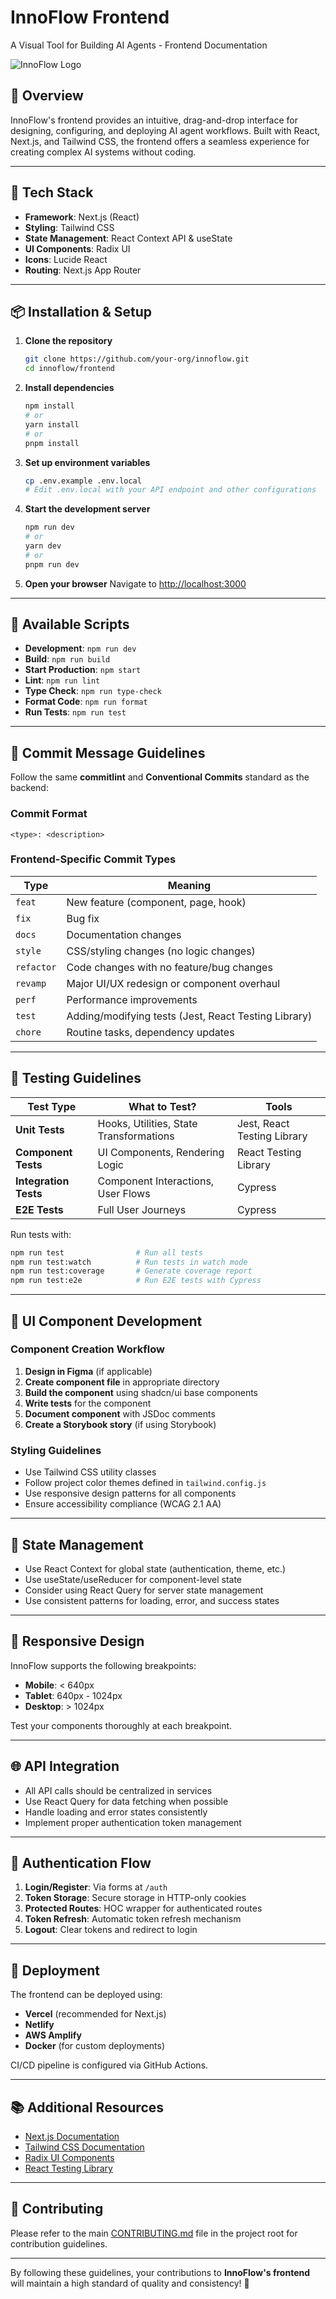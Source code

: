 # InnoFlow Frontend
A Visual Tool for Building AI Agents - Frontend Documentation

![InnoFlow Logo](public/images/three.jpg)

## 🚀 Overview
InnoFlow's frontend provides an intuitive, drag-and-drop interface for designing, configuring, and deploying AI agent workflows. Built with React, Next.js, and Tailwind CSS, the frontend offers a seamless experience for creating complex AI systems without coding.

---

## 🔧 Tech Stack
- **Framework**: Next.js (React)
- **Styling**: Tailwind CSS
- **State Management**: React Context API & useState
- **UI Components**: Radix UI
- **Icons**: Lucide React
- **Routing**: Next.js App Router

---

## 📦 Installation & Setup

1. **Clone the repository**
   ```bash
   git clone https://github.com/your-org/innoflow.git
   cd innoflow/frontend
   ```

2. **Install dependencies**
   ```bash
   npm install
   # or
   yarn install
   # or
   pnpm install
   ```

3. **Set up environment variables**
   ```bash
   cp .env.example .env.local
   # Edit .env.local with your API endpoint and other configurations
   ```

4. **Start the development server**
   ```bash
   npm run dev
   # or
   yarn dev
   # or
   pnpm run dev
   ```

5. **Open your browser**
   Navigate to [http://localhost:3000](http://localhost:3000)

---

## 🔄 Available Scripts

- **Development**: `npm run dev`
- **Build**: `npm run build`
- **Start Production**: `npm start`
- **Lint**: `npm run lint`
- **Type Check**: `npm run type-check`
- **Format Code**: `npm run format`
- **Run Tests**: `npm run test`

---

## 📜 Commit Message Guidelines

Follow the same **commitlint** and **Conventional Commits** standard as the backend:

### Commit Format
```
<type>: <description>
```

### Frontend-Specific Commit Types

| Type       | Meaning                                                 |
|------------|---------------------------------------------------------|
| `feat`     | New feature (component, page, hook)                     |
| `fix`      | Bug fix                                                 |
| `docs`     | Documentation changes                                   |
| `style`    | CSS/styling changes (no logic changes)                  |
| `refactor` | Code changes with no feature/bug changes                |
| `revamp`   | Major UI/UX redesign or component overhaul              |
| `perf`     | Performance improvements                                |
| `test`     | Adding/modifying tests (Jest, React Testing Library)    |
| `chore`    | Routine tasks, dependency updates                       |

---

## 🧪 Testing Guidelines

| Test Type       | What to Test?                           | Tools                           |
|-----------------|----------------------------------------|----------------------------------|
| **Unit Tests**  | Hooks, Utilities, State Transformations | Jest, React Testing Library     |
| **Component Tests** | UI Components, Rendering Logic     | React Testing Library           |
| **Integration Tests** | Component Interactions, User Flows | Cypress                       |
| **E2E Tests**   | Full User Journeys                     | Cypress                         |

Run tests with:
```bash
npm run test                # Run all tests
npm run test:watch          # Run tests in watch mode
npm run test:coverage       # Generate coverage report
npm run test:e2e            # Run E2E tests with Cypress
```

---

## 🎨 UI Component Development

### Component Creation Workflow

1. **Design in Figma** (if applicable)
2. **Create component file** in appropriate directory
3. **Build the component** using shadcn/ui base components
4. **Write tests** for the component
5. **Document component** with JSDoc comments
6. **Create a Storybook story** (if using Storybook)

### Styling Guidelines

- Use Tailwind CSS utility classes
- Follow project color themes defined in `tailwind.config.js`
- Use responsive design patterns for all components
- Ensure accessibility compliance (WCAG 2.1 AA)

---

## 🔁 State Management

- Use React Context for global state (authentication, theme, etc.)
- Use useState/useReducer for component-level state
- Consider using React Query for server state management
- Use consistent patterns for loading, error, and success states

---

## 📱 Responsive Design

InnoFlow supports the following breakpoints:

- **Mobile**: < 640px
- **Tablet**: 640px - 1024px
- **Desktop**: > 1024px

Test your components thoroughly at each breakpoint.

---

## 🌐 API Integration

- All API calls should be centralized in services
- Use React Query for data fetching when possible
- Handle loading and error states consistently
- Implement proper authentication token management

---

## 🔐 Authentication Flow

1. **Login/Register**: Via forms at `/auth`
2. **Token Storage**: Secure storage in HTTP-only cookies
3. **Protected Routes**: HOC wrapper for authenticated routes
4. **Token Refresh**: Automatic token refresh mechanism
5. **Logout**: Clear tokens and redirect to login

---

## 🚀 Deployment

The frontend can be deployed using:

- **Vercel** (recommended for Next.js)
- **Netlify**
- **AWS Amplify**
- **Docker** (for custom deployments)

CI/CD pipeline is configured via GitHub Actions.

---

## 📚 Additional Resources

- [Next.js Documentation](https://nextjs.org/docs)
- [Tailwind CSS Documentation](https://tailwindcss.com/docs)
- [Radix UI Components](https://www.radix-ui.com/)
- [React Testing Library](https://testing-library.com/docs/react-testing-library/intro/)

---

## 🤝 Contributing

Please refer to the main [CONTRIBUTING.md](../CONTRIBUTING.md) file in the project root for contribution guidelines.

---

By following these guidelines, your contributions to **InnoFlow's frontend** will maintain a high standard of quality and consistency! 🚀
